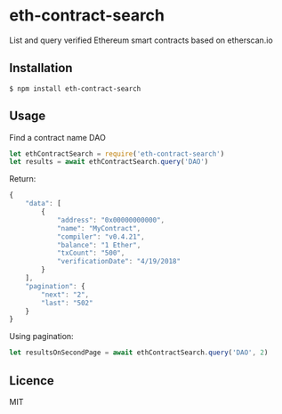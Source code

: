 
# eth-contract-search

List and query verified Ethereum smart contracts based on etherscan.io

## Installation
```shell
$ npm install eth-contract-search
```

## Usage

Find a contract name DAO
```js
let ethContractSearch = require('eth-contract-search')
let results = await ethContractSearch.query('DAO')
```
Return:
```js
{
	"data": [
		{
			"address": "0x00000000000",
			"name": "MyContract",
			"compiler": "v0.4.21",
			"balance": "1 Ether",
			"txCount": "500",
			"verificationDate": "4/19/2018"	
		}
	],
	"pagination": {
		"next": "2",
		"last": "502"
	}
}
```

Using pagination:
```js
let resultsOnSecondPage = await ethContractSearch.query('DAO', 2)
```

## Licence

MIT
